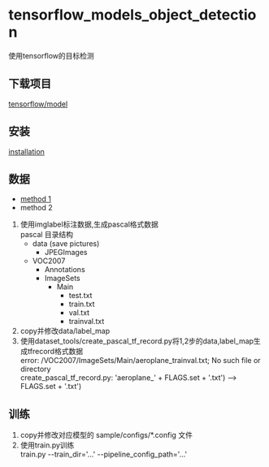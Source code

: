 # tensorflow_models_object_detection  
使用tensorflow的目标检测
## 下载项目
[tensorflow/model](https://github.com/tensorflow/models)  
## 安装
[installation](https://github.com/tensorflow/models/blob/master/research/object_detection/g3doc/installation.md)
## 数据
* [method 1](https://github.com/tensorflow/models/blob/master/research/object_detection/g3doc/using_your_own_dataset.md)
* method 2  
1. 使用imglabel标注数据,生成pascal格式数据  
   pascal 目录结构
    + data (save pictures)
      + JPEGImages
    + VOC2007 
        + Annotations
        + ImageSets
            + Main
                - test.txt
                - train.txt
                - val.txt
                - trainval.txt
2. copy并修改data/label_map
3. 使用dataset_tools/create_pascal_tf_record.py将1,2步的data,label_map生成tfrecord格式数据  
  error:  /VOC2007/ImageSets/Main/aeroplane_trainval.txt; No such file or directory  
      create_pascal_tf_record.py: 'aeroplane_' + FLAGS.set + '.txt') --> FLAGS.set + '.txt')
## 训练
1. copy并修改对应模型的 sample/configs/*.config 文件
2. 使用train.py训练  
train.py --train_dir='...' --pipeline_config_path='...'
